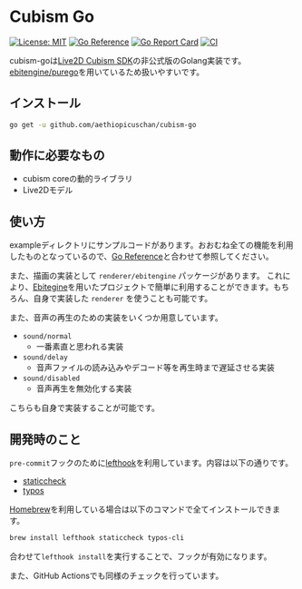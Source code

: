 # Cubism Go

[![License: MIT](https://img.shields.io/badge/License-MIT-brightgreen?style=flat-square)](/LICENSE)
[![Go Reference](https://pkg.go.dev/badge/github.com/aethiopicuschan/cubism-go.svg)](https://pkg.go.dev/github.com/aethiopicuschan/cubism-go)
[![Go Report Card](https://goreportcard.com/badge/github.com/aethiopicuschan/cubism-go)](https://goreportcard.com/report/github.com/aethiopicuschan/cubism-go)
[![CI](https://github.com/aethiopicuschan/cubism-go/actions/workflows/ci.yaml/badge.svg)](https://github.com/aethiopicuschan/cubism-go/actions/workflows/ci.yaml)

cubism-goは[Live2D Cubism SDK](https://www.live2d.com/sdk/about/)の非公式版のGolang実装です。[ebitengine/purego](https://github.com/ebitengine/purego)を用いているため扱いやすいです。

## インストール

```bash
go get -u github.com/aethiopicuschan/cubism-go
```

## 動作に必要なもの

- cubism coreの動的ライブラリ
- Live2Dモデル

## 使い方

exampleディレクトリにサンプルコードがあります。おおむね全ての機能を利用したものとなっているので、[Go Reference](https://pkg.go.dev/github.com/aethiopicuschan/cubism-go)と合わせて参照してください。

また、描画の実装として `renderer/ebitengine` パッケージがあります。
これにより、[Ebitegine](https://ebitengine.org/)を用いたプロジェクトで簡単に利用することができます。もちろん、自身で実装した `renderer` を使うことも可能です。

また、音声の再生のための実装をいくつか用意しています。

- `sound/normal`
  - 一番素直と思われる実装
- `sound/delay`
  - 音声ファイルの読み込みやデコード等を再生時まで遅延させる実装
- `sound/disabled`
  - 音声再生を無効化する実装

こちらも自身で実装することが可能です。

## 開発時のこと

`pre-commit`フックのために[lefthook](https://github.com/evilmartians/lefthook)を利用しています。内容は以下の通りです。

- [staticcheck](https://staticcheck.dev)
- [typos](https://github.com/crate-ci/typos)

[Homebrew](https://brew.sh/)を利用している場合は以下のコマンドで全てインストールできます。

```sh
brew install lefthook staticcheck typos-cli
```

合わせて`lefthook install`を実行することで、フックが有効になります。

また、GitHub Actionsでも同様のチェックを行っています。
